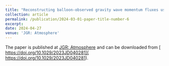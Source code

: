 ```yaml
---
title: "Reconstructing balloon-observed gravity wave momentum fluxes using machine learning and input from ERA5"
collection: article
permalink: /publication/2024-03-01-paper-title-number-6
excerpt: 
date: 2024-04-27
venue: 'JGR: Atmosphere'
---
```


The paper is published at [JGR: Atmosphere](https://agupubs.onlinelibrary.wiley.com/journal/21698996) and can be downloaded from [ https://doi.org/10.1029/2023JD040281]( https://doi.org/10.1029/2023JD040281). 
